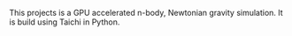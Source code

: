 This projects is a GPU accelerated n-body, Newtonian gravity simulation. It is build using Taichi in Python.
